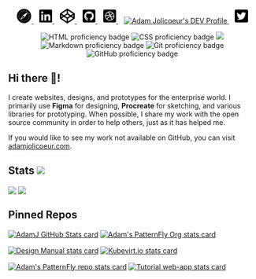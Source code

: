 <p align="center">
	<a href="https://www.adamjolicoeur.com" target="top" alt="Link to Adam's personal site - adamjolicoeur.com">
        <img alt="Personal Website" height="30" src="https://github.com/AdamJ/AdamJ/blob/main/assets/icons/safari-brands.svg?raw=true">
    </a>&nbsp;&nbsp;
    <a href="https://www.linkedin.com/in/ajjolicoeur/" target="top" alt="Link to Adam's LinkedIn profile">
        <img alt="LinkedIn" height="30" src="https://github.com/AdamJ/AdamJ/blob/main/assets/icons/linkedin-brands.svg?raw=true">
    </a>&nbsp;&nbsp;
    <a href="https://codepen.io/AdamJ" target="top" alt="Link to Adam's CodePen.io">
        <img alt="CodePen" height="30" src="https://github.com/AdamJ/AdamJ/blob/main/assets/icons/codepen-brands.svg?raw=true">
    </a>&nbsp;&nbsp;
    <a href="https://github.com/AdamJ" target="top" alt="Link to Adam's GitHub profile">
        <img alt="GitHub" height="30" src="https://github.com/AdamJ/AdamJ/blob/main/assets/icons/github-square-brands.svg?raw=true">
    </a>&nbsp;&nbsp;
    <a href="https://dribbble.com/ajolicoeur" target="top" alt="Link to Adam's Dribbble profile">
        <img alt="Dribbble" height="30" src="https://github.com/AdamJ/AdamJ/blob/main/assets/icons/dribbble-square-brands.svg?raw=true">
    </a>&nbsp;&nbsp;
    <a href="https://dev.to/adamj" target="top">
        <img src="https://d2fltix0v2e0sb.cloudfront.net/dev-badge.svg" alt="Adam Jolicoeur's DEV Profile" height="30" width="30">
    </a>&nbsp;&nbsp;
    <a href="https://twitter.com/AdamJJolicoeur" target="top" alt="Link to Adam's Twitter profile">
        <img alt="Twitter" height="30" src="https://github.com/AdamJ/AdamJ/blob/main/assets/icons/twitter-square-brands.svg?raw=true">
    </a>
</p>
<p align="center">
<img src="https://img.shields.io/badge/html5%20-%23E34F26.svg?&style=for-the-badge&logo=html5&logoColor=white" alt="HTML proficiency badge" aria-hidden="true" />
<img src="https://img.shields.io/badge/css3%20-%231572B6.svg?&style=for-the-badge&logo=css3&logoColor=white" alt="CSS proficiency badge" aria-hidden="true"/>
<img src="https://img.shields.io/badge/SASS%20-hotpink.svg?&style=for-the-badge&logo=SASS&logoColor=white" aria-hidden="true"/>
<img src="https://img.shields.io/badge/markdown-%23000000.svg?&style=for-the-badge&logo=markdown&logoColor=white" alt="Markdown proficiency badge" aria-hidden="true"/>
<img src="https://img.shields.io/badge/git%20-%23F05033.svg?&style=for-the-badge&logo=git&logoColor=white" alt="Git proficiency badge" aria-hidden="true"/>
<img src="https://img.shields.io/badge/github%20-%23121011.svg?&style=for-the-badge&logo=github&logoColor=white" alt="GitHub proficiency badge" aria-hidden="true"/>
</p>

## Hi there 👋!

I create websites, designs, and prototypes for the enterprise world. I primarily use **Figma** for designing, **Procreate** for sketching, and various libraries for prototyping.
When possible, I share my work with the open source community in order to help others, just as it has helped me.

If you would like to see my work not available on GitHub, you can visit [adamjolicoeur.com](https://www.adamjolicoeur.com).

## Stats <img src="https://visitor-badge.laobi.icu/badge?page_id=page.id" aria-hidden="true">

<img align="center" src="https://github-readme-stats.vercel.app/api?username=AdamJ&show_icons=true&bg_color=45,45485e,00d4ff&text_color=fff&icon_color=fff&title_color=fff&include_all_commits=true" width="420px" aria-hidden="true"> <img align="center" src="https://github-readme-stats.vercel.app/api/top-langs/?username=AdamJ&layout=compact" width="350px" aria-hidden="true">

## Pinned Repos

<a href="https://github.com/AdamJ/AdamJ.github.io" alt="Pinned link to Adam's GitHub repo"><img align="center" src="https://github-readme-stats.vercel.app/api/pin/?username=AdamJ&repo=AdamJ.github.io" width="420px" alt="AdamJ GitHub Stats card"></a>&nbsp;<a href="https://github.com/AdamJ/patternfly-org" alt="Pinned link to Adam's PatternFly repo"><img align="center" src="https://github-readme-stats.vercel.app/api/pin/?username=AdamJ&repo=patternfly-org" width="420px" alt="Adam's PatternFly Org stats card"></a>

<a href="https://github.com/AdamJ/design-manual" alt="Pinned link to Adam's Design Manual repo"><img align="center" src="https://github-readme-stats.vercel.app/api/pin/?username=AdamJ&repo=design-manual" width="420px" alt="Design Manual stats card"></a>&nbsp;<a href="https://github.com/AdamJ/kubevirt.github.io" alt="Pinned link to Adam's Kubevirt.io repo"><img align="center" src="https://github-readme-stats.vercel.app/api/pin/?username=AdamJ&repo=kubevirt.github.io" width="420px" alt="Kubevirt.io stats card"></a>

<a href="https://github.com/AdamJ/patternfly" alt="Pinned link to Adam's PatternFly repo"><img align="center" src="https://github-readme-stats.vercel.app/api/pin/?username=AdamJ&repo=patternfly" width="420px" alt="Adam's PatternFly repo stats card"></a>&nbsp;<a href="https://github.com/AdamJ/tutorial-web-app" alt="Pinned link to Adam's Tutorial web-app repo"><img align="center" src="https://github-readme-stats.vercel.app/api/pin/?username=AdamJ&repo=tutorial-web-app" width="420px" alt="Tutorial web-app stats card"></a>

<!--
Icons from https://fontawesome.com
Stats from https://github.com/anuraghazra/github-readme-stats
-->
